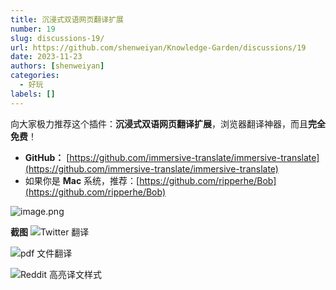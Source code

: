 ```yaml
---
title: 沉浸式双语网页翻译扩展
number: 19
slug: discussions-19/
url: https://github.com/shenweiyan/Knowledge-Garden/discussions/19
date: 2023-11-23
authors: [shenweiyan]
categories: 
  - 好玩
labels: []
---
```


向大家极力推荐这个插件：**沉浸式双语网页翻译扩展**，浏览器翻译神器，而且**完全免费**！

- **GitHub：** [https://github.com/immersive-translate/immersive-translate](https://github.com/immersive-translate/immersive-translate)
- 如果你是 **Mac** 系统，推荐：[https://github.com/ripperhe/Bob](https://github.com/ripperhe/Bob)

<!-- more -->

![image.png](https://shub.weiyan.tech/yuque/elog-cookbook-img/FtAZvqEDdgc3yfpbqwRq40MUEfld.png)

**截图**
![Twitter 翻译](https://shub.weiyan.tech/yuque/elog-cookbook-img/FpC4e5Sf_G5YT9bzCWSTl4oBIBVO.png "Twitter 翻译")

![pdf 文件翻译](https://shub.weiyan.tech/yuque/elog-cookbook-img/FpImmIXzUhUNXaD-OgDI1AArm2eu.png "pdf 文件翻译")

![Reddit 高亮译文样式](https://shub.weiyan.tech/yuque/elog-cookbook-img/FuFqmDqRNOZl_es2sVoRkmeMDAar.png "Reddit 高亮译文样式")


<script src="https://giscus.app/client.js"
	data-repo="shenweiyan/Knowledge-Garden"
	data-repo-id="R_kgDOKgxWlg"
	data-mapping="number"
	data-term="19"
	data-reactions-enabled="1"
	data-emit-metadata="0"
	data-input-position="bottom"
	data-theme="light"
	data-lang="zh-CN"
	crossorigin="anonymous"
	async>
</script>
